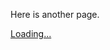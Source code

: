 Here is another page.
<script src="https://gumroad.com/js/gumroad-embed.js"></script>
<div class="gumroad-product-embed" data-gumroad-product-id="XLXrD"><a href="https://gumroad.com/l/XLXrD">Loading...</a></div>
